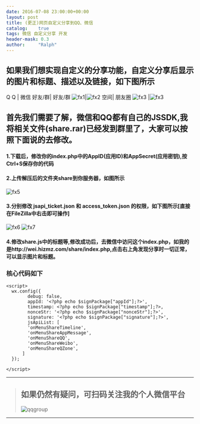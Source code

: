```yaml
---
date: 2016-07-08 23:00:00+00:00
layout: post
title: (更正)网页自定义分享到QQ、微信
catalog:    true
tags: 微信 自定义分享 开发
header-mask: 0.3
author:     "Ralph"
---
```


## 如果我们想实现自定义的分享功能，自定义分享后显示的图片和标题、描述以及链接，如下图所示

Q Q | 微信
好友/群| 好友/群
![fx1](http://qiniu.hizmz.com/share-toqqgroup.jpg)|![fx2](http://qiniu.hizmz.com/share-towxpy.jpg)
空间| 朋友圈 
![fx3](http://qiniu.hizmz.com/share-toqzone.jpg) |![fx3](http://qiniu.hizmz.com/share-towxpyq.jpg)

## 首先我们需要了解，微信和QQ都有自己的JSSDK,我将相关文件(share.rar)已经发到群里了，大家可以按照下面说的去修改。

#### 1.下载后，修改你的index.php中的AppID(应用ID)和AppSecret(应用密钥),按Ctrl+S保存你的代码

#### 2.上传解压后的文件夹share到你服务器，如图所示
![fx5](http://qiniu.hizmz.com/share-up.JPG)

#### 3.分别修改 jsapi_ticket.json 和 access_token.json 的权限，如下图所示[直接在FileZilla中右击即可操作]
![fx6](http://qiniu.hizmz.com/share-tiquan-1.JPG)
![fx7](http://qiniu.hizmz.com/share-tiquan-2.JPG)

#### 4.修改share.js中的标题等,修改成功后，去微信中访问这个index.php，如我的是http://wei.hizmz.com/share/index.php,点击右上角发现分享时一切正常，可以显示图片和标题。

### 核心代码如下

```
<script>
  wx.config({
		debug: false,
		appId: '<?php echo $signPackage["appId"];?>',
		timestamp: <?php echo $signPackage["timestamp"];?>,
		nonceStr: '<?php echo $signPackage["nonceStr"];?>',
		signature: '<?php echo $signPackage["signature"];?>',
		jsApiList: [
        'onMenuShareTimeline',
        'onMenuShareAppMessage',
        'onMenuShareQQ',
        'onMenuShareWeibo',
        'onMenuShareQZone',
      ]
  });

</script>

```

___
>## 如果仍然有疑问，可扫码关注我的个人微信平台
>![qqgroup](http://qiniu.hizmz.com/footshow.jpg)
___


